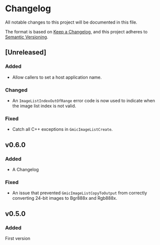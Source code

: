 # Changelog

All notable changes to this project will be documented in this file.

The format is based on [Keep a Changelog](https://keepachangelog.com/en/1.0.0/),
and this project adheres to [Semantic Versioning](https://semver.org/spec/v2.0.0.html).

## [Unreleased]

### Added

* Allow callers to set a host application name.

### Changed

* An `ImageListIndexOutOfRange` error code is now used to indicate when the image list index is not valid.

### Fixed

* Catch all C++ exceptions in `GmicImageListCreate`.

## v0.6.0

### Added

* A Changelog

### Fixed

* An issue that prevented `GmicImageListCopyToOutput` from correctly converting 24-bit images to Bgr888x and Rgb888x.

## v0.5.0

### Added

First version

